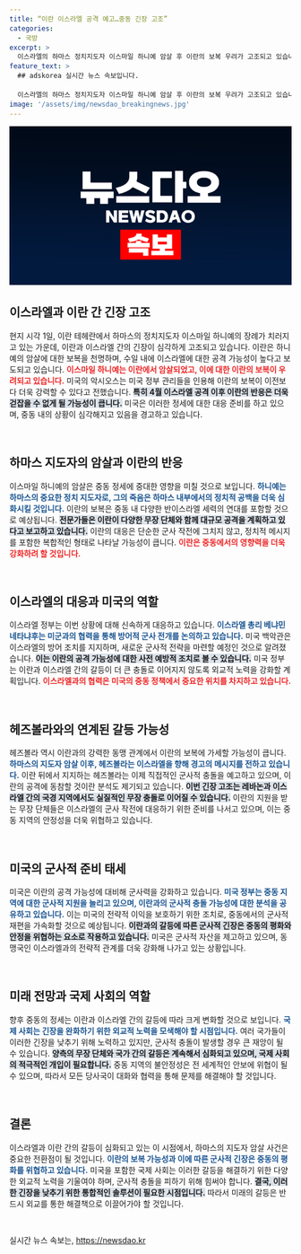 ```yaml
---
title: “이란 이스라엘 공격 예고…중동 긴장 고조”
categories:
  - 국방
excerpt: >
  이스라엘의 하마스 정치지도자 이스마일 하니예 암살 후 이란의 보복 우려가 고조되고 있습니다. 외신에 따르면, 이란은 수일 내 이스라엘 공격 가능성을 시사하며, 미국도 대응 준비를 서두르고 있는 상황입니다.
feature_text: >
  ## adskorea 실시간 뉴스 속보입니다.

  이스라엘의 하마스 정치지도자 이스마일 하니예 암살 후 이란의 보복 우려가 고조되고 있습니다. 외신에 따르면, 이란은 수일 내 이스라엘 공격 가능성을 시사하며, 미국도 대응 준비를 서두르고 있는 상황입니다.
image: '/assets/img/newsdao_breakingnews.jpg'
---
```


<p><img src="/assets/img/newsdao_breakingnews.jpg" alt="adskorea 속보" /></p>

<h2 data-ke-size="size26">이스라엘과 이란 간 긴장 고조</h2>

<p data-ke-size="size16">현지 시각 1일, 이란 테헤란에서 하마스의 정치지도자 이스마일 하니예의 장례가 치러지고 있는 가운데, 이란과 이스라엘 간의 긴장이 심각하게 고조되고 있습니다. 이란은 하니예의 암살에 대한 보복을 천명하며, 수일 내에 이스라엘에 대한 공격 가능성이 높다고 보도되고 있습니다. <b><span style="color: #ee2323;">이스마일 하니예는 이란에서 암살되었고, 이에 대한 이란의 보복이 우려되고 있습니다.</span></b> 미국의 악시오스는 미국 정부 관리들을 인용해 이란의 보복이 이전보다 더욱 강력할 수 있다고 전했습니다. <b><span style="background-color: #21538527;">특히 4월 이스라엘 공격 이후 이란의 반응은 더욱 걷잡을 수 없게 될 가능성이 큽니다.</span></b> 미국은 이러한 정세에 대한 대응 준비를 하고 있으며, 중동 내의 상황이 심각해지고 있음을 경고하고 있습니다.</p>

<p data-ke-size="size16">&nbsp;</p>

<h2 data-ke-size="size26">하마스 지도자의 암살과 이란의 반응</h2>

<p data-ke-size="size16">이스마일 하니예의 암살은 중동 정세에 중대한 영향을 미칠 것으로 보입니다. <b><span style="color: #1a5490;">하니예는 하마스의 중요한 정치 지도자로, 그의 죽음은 하마스 내부에서의 정치적 공백을 더욱 심화시킬 것입니다.</span></b> 이란의 보복은 중동 내 다양한 반이스라엘 세력의 연대를 포함할 것으로 예상됩니다. <b><span style="background-color: #21538527;">전문가들은 이란이 다양한 무장 단체와 함께 대규모 공격을 계획하고 있다고 보고하고 있습니다.</span></b> 이란의 대응은 단순한 군사 작전에 그치지 않고, 정치적 메시지를 포함한 복합적인 형태로 나타날 가능성이 큽니다. <b><span style="color: #ee2323;">이란은 중동에서의 영향력을 더욱 강화하려 할 것입니다.</span></b></p>

<p data-ke-size="size16">&nbsp;</p>

<h2 data-ke-size="size26">이스라엘의 대응과 미국의 역할</h2>

<p data-ke-size="size16">이스라엘 정부는 이번 상황에 대해 신속하게 대응하고 있습니다. <b><span style="color: #1a5490;">이스라엘 총리 베냐민 네타냐후는 미군과의 협력을 통해 방어적 군사 전개를 논의하고 있습니다.</span></b> 미국 백악관은 이스라엘의 방어 조치를 지지하며, 새로운 군사적 전략을 마련할 예정인 것으로 알려졌습니다. <b><span style="background-color: #21538527;">이는 이란의 공격 가능성에 대한 사전 예방적 조치로 볼 수 있습니다.</span></b> 미국 정부는 이란과 이스라엘 간의 갈등이 더 큰 충돌로 이어지지 않도록 외교적 노력을 강화할 계획입니다. <b><span style="color: #ee2323;">이스라엘과의 협력은 미국의 중동 정책에서 중요한 위치를 차지하고 있습니다.</span></b></p>

<p data-ke-size="size16">&nbsp;</p>

<h2 data-ke-size="size26">헤즈볼라와의 연계된 갈등 가능성</h2>

<p data-ke-size="size16">헤즈볼라 역시 이란과의 강력한 동맹 관계에서 이란의 보복에 가세할 가능성이 큽니다. <b><span style="color: #1a5490;">하마스의 지도자 암살 이후, 헤즈볼라는 이스라엘을 향해 경고의 메시지를 전하고 있습니다.</span></b> 이란 뒤에서 지지하는 헤즈볼라는 이제 직접적인 군사적 충돌을 예고하고 있으며, 이란의 공격에 동참할 것이란 분석도 제기되고 있습니다. <b><span style="background-color: #21538527;">이번 긴장 고조는 레바논과 이스라엘 간의 국경 지역에서도 실질적인 무장 충돌로 이어질 수 있습니다.</span></b> 이란의 지원을 받는 무장 단체들은 이스라엘의 군사 작전에 대응하기 위한 준비를 나서고 있으며, 이는 중동 지역의 안정성을 더욱 위협하고 있습니다.</p>

<p data-ke-size="size16">&nbsp;</p>

<h2 data-ke-size="size26">미국의 군사적 준비 태세</h2>

<p data-ke-size="size16">미국은 이란의 공격 가능성에 대비해 군사력을 강화하고 있습니다. <b><span style="color: #1a5490;">미국 정부는 중동 지역에 대한 군사적 지원을 늘리고 있으며, 이란과의 군사적 충돌 가능성에 대한 분석을 공유하고 있습니다.</span></b> 이는 미국의 전략적 이익을 보호하기 위한 조치로, 중동에서의 군사적 재편을 가속화할 것으로 예상됩니다. <b><span style="background-color: #21538527;">이란과의 갈등에 따른 군사적 긴장은 중동의 평화와 안정을 위협하는 요소로 작용하고 있습니다.</span></b> 미국은 군사적 자산을 제고하고 있으며, 동맹국인 이스라엘과의 전략적 관계를 더욱 강화해 나가고 있는 상황입니다.</p>

<p data-ke-size="size16">&nbsp;</p>

<h2 data-ke-size="size26">미래 전망과 국제 사회의 역할</h2>

<p data-ke-size="size16">향후 중동의 정세는 이란과 이스라엘 간의 갈등에 따라 크게 변화할 것으로 보입니다. <b><span style="color: #1a5490;">국제 사회는 긴장을 완화하기 위한 외교적 노력을 모색해야 할 시점입니다.</span></b> 여러 국가들이 이러한 긴장을 낮추기 위해 노력하고 있지만, 군사적 충돌이 발생할 경우 큰 재앙이 될 수 있습니다. <b><span style="background-color: #21538527;">양측의 무장 단체와 국가 간의 갈등은 계속해서 심화되고 있으며, 국제 사회의 적극적인 개입이 필요합니다.</span></b> 중동 지역의 불안정성은 전 세계적인 안보에 위협이 될 수 있으며, 따라서 모든 당사국이 대화와 협력을 통해 문제를 해결해야 할 것입니다.</p>

<p data-ke-size="size16">&nbsp;</p>

<h2 data-ke-size="size26">결론</h2>

<p data-ke-size="size16">이스라엘과 이란 간의 갈등이 심화되고 있는 이 시점에서, 하마스의 지도자 암살 사건은 중요한 전환점이 될 것입니다. <b><span style="color: #1a5490;">이란의 보복 가능성과 이에 따른 군사적 긴장은 중동의 평화를 위협하고 있습니다.</span></b> 미국을 포함한 국제 사회는 이러한 갈등을 해결하기 위한 다양한 외교적 노력을 기울여야 하며, 군사적 충돌을 피하기 위해 힘써야 합니다. <b><span style="background-color: #21538527;">결국, 이러한 긴장을 낮추기 위한 통합적인 솔루션이 필요한 시점입니다.</span></b> 따라서 미래의 갈등은 반드시 외교를 통한 해결책으로 이끌어가야 할 것입니다.</p>

<p data-ke-size="size16">&nbsp;</p>
실시간 뉴스 속보는, <a href="https://newsdao.kr" rel="dofollow">https://newsdao.kr</a>


